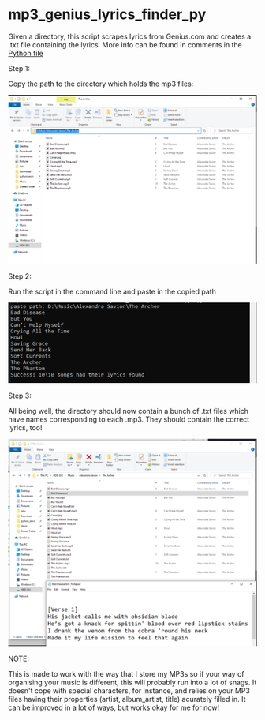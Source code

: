 # mp3_genius_lyrics_finder_py
Given a directory, this script scrapes lyrics from Genius.com and creates a .txt file containing the lyrics. More info can be found in comments in the [Python file](subtitle_finder.py)

Step 1:

Copy the path to the directory which holds the mp3 files:

![](images/copy_and_paste_dir.png)

Step 2:

Run the script in the command line and paste in the copied path

![](images/Cmd.png)

Step 3:

All being well, the directory should now contain a bunch of .txt files which have names corresponding to each .mp3. They should contain the correct lyrics, too!

![](images/after_success.png)


NOTE:

This is made to work with the way that I store my MP3s so if your way of organising your music is different, this will probably run into a lot of snags. It doesn't cope with special characters, for instance, and relies on your MP3 files having their properties (artist, album_artist, title) acurately filled in. It can be improved in a lot of ways, but works okay for me for now!
